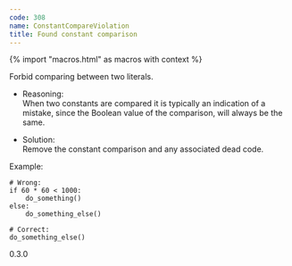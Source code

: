 ```yaml
---
code: 308
name: ConstantCompareViolation
title: Found constant comparison
---
```


{% import "macros.html" as macros with context %}

Forbid comparing between two literals.

  - Reasoning:  
    When two constants are compared it is typically an indication of a
    mistake, since the Boolean value of the comparison, will always be
    the same.

  - Solution:  
    Remove the constant comparison and any associated dead code.

Example:

    # Wrong:
    if 60 * 60 < 1000:
        do_something()
    else:
        do_something_else()
    
    # Correct:
    do_something_else()

<div class="versionadded">

0.3.0

</div>